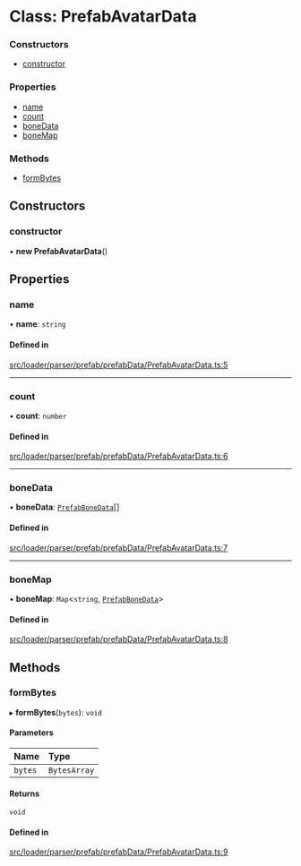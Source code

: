 # Class: PrefabAvatarData

### Constructors

- [constructor](PrefabAvatarData.md#constructor)

### Properties

- [name](PrefabAvatarData.md#name)
- [count](PrefabAvatarData.md#count)
- [boneData](PrefabAvatarData.md#bonedata)
- [boneMap](PrefabAvatarData.md#bonemap)

### Methods

- [formBytes](PrefabAvatarData.md#formbytes)

## Constructors

### constructor

• **new PrefabAvatarData**()

## Properties

### name

• **name**: `string`

#### Defined in

[src/loader/parser/prefab/prefabData/PrefabAvatarData.ts:5](https://github.com/Orillusion/orillusion/blob/main/src/loader/parser/prefab/prefabData/PrefabAvatarData.ts#L5)

___

### count

• **count**: `number`

#### Defined in

[src/loader/parser/prefab/prefabData/PrefabAvatarData.ts:6](https://github.com/Orillusion/orillusion/blob/main/src/loader/parser/prefab/prefabData/PrefabAvatarData.ts#L6)

___

### boneData

• **boneData**: [`PrefabBoneData`](PrefabBoneData.md)[]

#### Defined in

[src/loader/parser/prefab/prefabData/PrefabAvatarData.ts:7](https://github.com/Orillusion/orillusion/blob/main/src/loader/parser/prefab/prefabData/PrefabAvatarData.ts#L7)

___

### boneMap

• **boneMap**: `Map`<`string`, [`PrefabBoneData`](PrefabBoneData.md)\>

#### Defined in

[src/loader/parser/prefab/prefabData/PrefabAvatarData.ts:8](https://github.com/Orillusion/orillusion/blob/main/src/loader/parser/prefab/prefabData/PrefabAvatarData.ts#L8)

## Methods

### formBytes

▸ **formBytes**(`bytes`): `void`

#### Parameters

| Name | Type |
| :------ | :------ |
| `bytes` | `BytesArray` |

#### Returns

`void`

#### Defined in

[src/loader/parser/prefab/prefabData/PrefabAvatarData.ts:9](https://github.com/Orillusion/orillusion/blob/main/src/loader/parser/prefab/prefabData/PrefabAvatarData.ts#L9)
